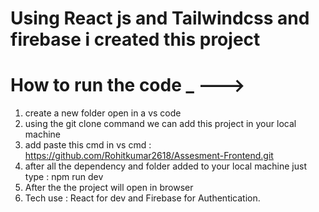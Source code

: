 # Using React js and Tailwindcss and firebase  i created this project

# How to run the code _ --->
1. create a new folder open in a vs code
2. using the git clone command we can add this project in your local machine
3. add paste this cmd in vs cmd : https://github.com/Rohitkumar2618/Assesment-Frontend.git
4. after all the dependency and folder added to your local machine just type : npm run dev
5. After the the project will open in browser
6. Tech use : React for dev and Firebase for Authentication. 
